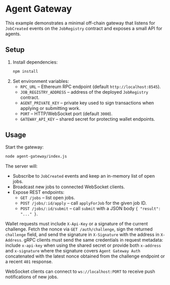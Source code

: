 # Agent Gateway

This example demonstrates a minimal off-chain gateway that listens for `JobCreated` events on the `JobRegistry` contract and exposes a small API for agents.

## Setup

1. Install dependencies:
   ```bash
   npm install
   ```
2. Set environment variables:
   - `RPC_URL` – Ethereum RPC endpoint (default `http://localhost:8545`).
   - `JOB_REGISTRY_ADDRESS` – address of the deployed `JobRegistry` contract.
   - `AGENT_PRIVATE_KEY` – private key used to sign transactions when applying or submitting work.
   - `PORT` – HTTP/WebSocket port (default `3000`).
   - `GATEWAY_API_KEY` – shared secret for protecting wallet endpoints.

## Usage

Start the gateway:

```bash
node agent-gateway/index.js
```

The server will:

- Subscribe to `JobCreated` events and keep an in-memory list of open jobs.
- Broadcast new jobs to connected WebSocket clients.
- Expose REST endpoints:
  - `GET /jobs` – list open jobs.
  - `POST /jobs/:id/apply` – call `applyForJob` for the given job ID.
  - `POST /jobs/:id/submit` – call `submit` with a JSON body `{ "result": "..." }`.

Wallet requests must include `X-Api-Key` or a signature of the current
challenge. Fetch the nonce via `GET /auth/challenge`, sign the returned
`challenge` field, and send the signature in `X-Signature` with the address in
`X-Address`. gRPC clients must send the same credentials in request metadata:
include `x-api-key` when using the shared secret or provide both `x-address`
and `x-signature` where the signature covers `Agent Gateway Auth` concatenated
with the latest nonce obtained from the challenge endpoint or a recent `401`
response.

WebSocket clients can connect to `ws://localhost:PORT` to receive push notifications of new jobs.

